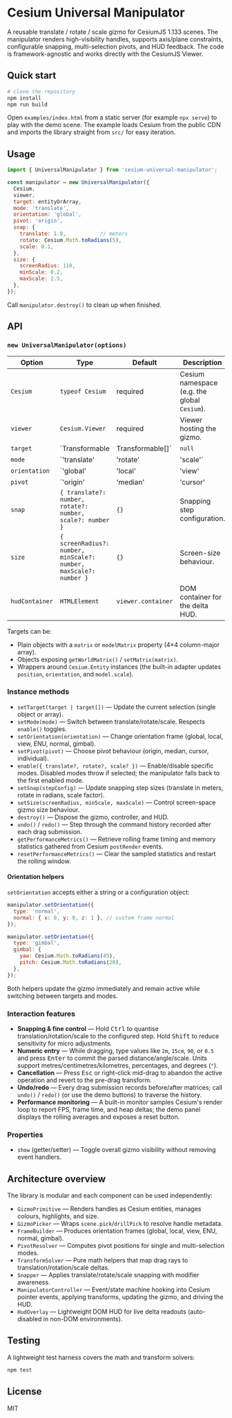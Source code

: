 # Cesium Universal Manipulator

A reusable translate / rotate / scale gizmo for CesiumJS 1.133 scenes. The manipulator renders high-visibility handles, supports axis/plane constraints, configurable snapping, multi-selection pivots, and HUD feedback. The code is framework-agnostic and works directly with the CesiumJS Viewer.

## Quick start

```bash
# clone the repository
npm install
npm run build
```

Open `examples/index.html` from a static server (for example `npx serve`) to play with the demo scene. The example loads Cesium from the public CDN and imports the library straight from `src/` for easy iteration.

## Usage

```js
import { UniversalManipulator } from 'cesium-universal-manipulator';

const manipulator = new UniversalManipulator({
  Cesium,
  viewer,
  target: entityOrArray,
  mode: 'translate',
  orientation: 'global',
  pivot: 'origin',
  snap: {
    translate: 1.0,           // meters
    rotate: Cesium.Math.toRadians(5),
    scale: 0.1,
  },
  size: {
    screenRadius: 110,
    minScale: 0.2,
    maxScale: 2.5,
  },
});
```

Call `manipulator.destroy()` to clean up when finished.

## API

### `new UniversalManipulator(options)`

| Option | Type | Default | Description |
| --- | --- | --- | --- |
| `Cesium` | `typeof Cesium` | required | Cesium namespace (e.g. the global `Cesium`). |
| `viewer` | `Cesium.Viewer` | required | Viewer hosting the gizmo. |
| `target` | `Transformable | Transformable[]` | `null` | Initial selection target(s). |
| `mode` | `'translate' | 'rotate' | 'scale'` | `'translate'` | Active manipulation mode. |
| `orientation` | `'global' | 'local' | 'view' | 'enu' | 'normal' | 'gimbal'` | `'global'` | Handle frame orientation. |
| `pivot` | `'origin' | 'median' | 'cursor' | 'individual'` | `'origin'` | Pivot policy for transforms. |
| `snap` | `{ translate?: number, rotate?: number, scale?: number }` | `{}` | Snapping step configuration. |
| `size` | `{ screenRadius?: number, minScale?: number, maxScale?: number }` | `{}` | Screen-size behaviour. |
| `hudContainer` | `HTMLElement` | `viewer.container` | DOM container for the delta HUD. |

Targets can be:

- Plain objects with a `matrix` or `modelMatrix` property (4×4 column-major array).
- Objects exposing `getWorldMatrix()` / `setMatrix(matrix)`.
- Wrappers around `Cesium.Entity` instances (the built-in adapter updates `position`, `orientation`, and `model.scale`).

### Instance methods

- `setTarget(target | target[])` — Update the current selection (single object or array).
- `setMode(mode)` — Switch between translate/rotate/scale. Respects `enable()` toggles.
- `setOrientation(orientation)` — Change orientation frame (global, local, view, ENU, normal, gimbal).
- `setPivot(pivot)` — Choose pivot behaviour (origin, median, cursor, individual).
- `enable({ translate?, rotate?, scale? })` — Enable/disable specific modes. Disabled modes throw if selected; the manipulator falls back to the first enabled mode.
- `setSnap(stepConfig)` — Update snapping step sizes (translate in meters, rotate in radians, scale factor).
- `setSize(screenRadius, minScale, maxScale)` — Control screen-space gizmo size behaviour.
- `destroy()` — Dispose the gizmo, controller, and HUD.
- `undo()` / `redo()` — Step through the command history recorded after each drag submission.
- `getPerformanceMetrics()` — Retrieve rolling frame timing and memory statistics gathered from Cesium `postRender` events.
- `resetPerformanceMetrics()` — Clear the sampled statistics and restart the rolling window.

#### Orientation helpers

`setOrientation` accepts either a string or a configuration object:

```js
manipulator.setOrientation({
  type: 'normal',
  normal: { x: 0, y: 0, z: 1 }, // custom frame normal
});

manipulator.setOrientation({
  type: 'gimbal',
  gimbal: {
    yaw: Cesium.Math.toRadians(45),
    pitch: Cesium.Math.toRadians(20),
  },
});
```

Both helpers update the gizmo immediately and remain active while switching between targets and modes.

### Interaction features

- **Snapping & fine control** — Hold <kbd>Ctrl</kbd> to quantise translation/rotation/scale to the configured step. Hold <kbd>Shift</kbd> to reduce sensitivity for micro adjustments.
- **Numeric entry** — While dragging, type values like `2m`, `15cm`, `90`, or `0.5` and press <kbd>Enter</kbd> to commit the parsed distance/angle/scale. Units support metres/centimetres/kilometres, percentages, and degrees (`°`).
- **Cancellation** — Press <kbd>Esc</kbd> or right-click mid-drag to abandon the active operation and revert to the pre-drag transform.
- **Undo/redo** — Every drag submission records before/after matrices; call `undo()` / `redo()` (or use the demo buttons) to traverse the history.
- **Performance monitoring** — A built-in monitor samples Cesium's render loop to report FPS, frame time, and heap deltas; the demo panel displays the rolling averages and exposes a reset button.

### Properties

- `show` (getter/setter) — Toggle overall gizmo visibility without removing event handlers.

## Architecture overview

The library is modular and each component can be used independently:

- `GizmoPrimitive` — Renders handles as Cesium entities, manages colours, highlights, and size.
- `GizmoPicker` — Wraps `scene.pick`/`drillPick` to resolve handle metadata.
- `FrameBuilder` — Produces orientation frames (global, local, view, ENU, normal, gimbal).
- `PivotResolver` — Computes pivot positions for single and multi-selection modes.
- `TransformSolver` — Pure math helpers that map drag rays to translation/rotation/scale deltas.
- `Snapper` — Applies translate/rotate/scale snapping with modifier awareness.
- `ManipulatorController` — Event/state machine hooking into Cesium pointer events, applying transforms, updating the gizmo, and driving the HUD.
- `HudOverlay` — Lightweight DOM HUD for live delta readouts (auto-disabled in non-DOM environments).

## Testing

A lightweight test harness covers the math and transform solvers:

```bash
npm test
```

## License

MIT
